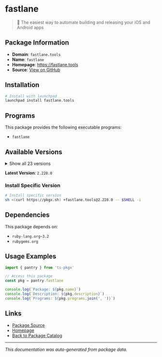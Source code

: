 # fastlane

> 🚀 The easiest way to automate building and releasing your iOS and Android apps

## Package Information

- **Domain**: `fastlane.tools`
- **Name**: `fastlane`
- **Homepage**: https://fastlane.tools
- **Source**: [View on GitHub](https://github.com/pkgxdev/pantry/tree/main/projects/fastlane.tools/package.yml)

## Installation

```bash
# Install with launchpad
launchpad install fastlane.tools
```

## Programs

This package provides the following executable programs:

- `fastlane`

## Available Versions

<details>
<summary>Show all 23 versions</summary>

- `2.228.0`, `2.227.2`, `2.227.1`, `2.227.0`, `2.226.0`
- `2.225.0`, `2.224.0`, `2.223.1`, `2.223.0`, `2.222.0`
- `2.221.1`, `2.221.0`, `2.220.0`, `2.219.0`, `2.218.0`
- `2.217.0`, `2.216.0`, `2.215.1`, `2.215.0`, `2.214.0`
- `2.213.0`, `2.212.2`, `2.212.1`

</details>

**Latest Version**: `2.228.0`

### Install Specific Version

```bash
# Install specific version
sh <(curl https://pkgx.sh) +fastlane.tools@2.228.0 -- $SHELL -i
```

## Dependencies

This package depends on:

- `ruby-lang.org~3.2`
- `rubygems.org`

## Usage Examples

```typescript
import { pantry } from 'ts-pkgx'

// Access this package
const pkg = pantry.fastlane

console.log(`Package: ${pkg.name}`)
console.log(`Description: ${pkg.description}`)
console.log(`Programs: ${pkg.programs.join(', ')}`)
```

## Links

- [Package Source](https://github.com/pkgxdev/pantry/tree/main/projects/fastlane.tools/package.yml)
- [Homepage](https://fastlane.tools)
- [Back to Package Catalog](../../package-catalog.md)

---

*This documentation was auto-generated from package data.*
